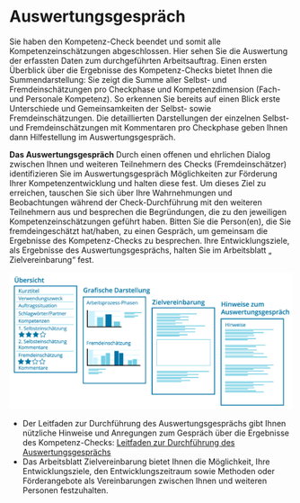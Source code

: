 # Auswertungsgespräch

Sie haben den Kompetenz-Check beendet und somit alle Kompetenzeinschätzungen abgeschlossen. Hier sehen Sie die Auswertung der erfassten Daten zum durchgeführten Arbeitsauftrag. 
Einen ersten Überblick über die Ergebnisse des Kompetenz-Checks bietet Ihnen die Summendarstellung: Sie zeigt die Summe aller Selbst- und Fremdeinschätzungen pro Checkphase und Kompetenzdimension (Fach- und Personale Kompetenz). So erkennen Sie bereits auf einen Blick erste Unterschiede und Gemeinsamkeiten der Selbst- sowie Fremdeinschätzungen.
Die detaillierten Darstellungen der einzelnen Selbst- und Fremdeinschätzungen mit Kommentaren pro Checkphase geben Ihnen dann Hilfestellung im Auswertungsgespräch. 

**Das  Auswertungsgespräch**
Durch einen offenen und ehrlichen Dialog zwischen Ihnen und weiteren Teilnehmern des Checks (Fremdeinschätzer) identifizieren Sie im Auswertungsgespräch Möglichkeiten zur Förderung Ihrer Kompetenzentwicklung und halten diese fest. Um dieses Ziel zu erreichen, tauschen Sie sich über Ihre Wahrnehmungen und Beobachtungen während der Check-Durchführung mit den weiteren Teilnehmern aus und besprechen die Begründungen, die zu den jeweiligen Kompetenzeinschätzungen geführt haben. 
Bitten Sie die Person(en), die Sie fremdeingeschätzt hat/haben, zu einen Gespräch, um gemeinsam die Ergebnisse des Kompetenz-Checks zu besprechen. Ihre Entwicklungsziele, als Ergebnisse des Auswertungsgesprächs, halten Sie im Arbeitsblatt „ Zielvereinbarung“ fest.

![Übersicht über die Material zum Auswertungsgespräch](media/Auswertung.jpg)

* Der Leitfaden zur Durchführung des Auswertungsgesprächs gibt Ihnen nützliche Hinweise und Anregungen zum Gespräch über die Ergebnisse des Kompetenz-Checks: <a href="media/Hilfetext_Auswertungsgespraech_Leitfaden.pdf" target="_blank">Leitfaden zur Durchführung des Auswertungsgesprächs</a>
* Das Arbeitsblatt Zielvereinbarung bietet Ihnen die Möglichkeit, Ihre Entwicklungsziele, den Entwicklungszeitraum sowie Methoden oder Förderangebote als Vereinbarungen zwischen Ihnen und weiteren Personen festzuhalten.





